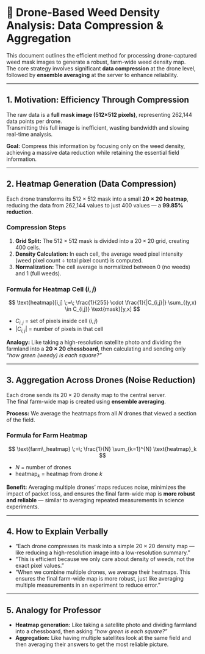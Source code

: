 # 🌾 Drone-Based Weed Density Analysis: Data Compression & Aggregation

This document outlines the efficient method for processing drone-captured weed mask images to generate a robust, farm-wide weed density map.  
The core strategy involves significant **data compression** at the drone level, followed by **ensemble averaging** at the server to enhance reliability.

---

## 1. Motivation: Efficiency Through Compression

The raw data is a **full mask image (512×512 pixels)**, representing 262,144 data points per drone.  
Transmitting this full image is inefficient, wasting bandwidth and slowing real-time analysis.

**Goal:** Compress this information by focusing only on the weed density, achieving a massive data reduction while retaining the essential field information.

---

## 2. Heatmap Generation (Data Compression)

Each drone transforms its $512 \times 512$ mask into a small **$20 \times 20$ heatmap**, reducing the data from 262,144 values to just 400 values — a **99.85% reduction**.

### Compression Steps

1. **Grid Split:** The $512 \times 512$ mask is divided into a $20 \times 20$ grid, creating 400 cells.  
2. **Density Calculation:** In each cell, the average weed pixel intensity (weed pixel count ÷ total pixel count) is computed.  
3. **Normalization:** The cell average is normalized between 0 (no weeds) and 1 (full weeds).  

### Formula for Heatmap Cell $(i, j)$

$$
\text{heatmap}[i,j] \;=\; \frac{1}{255} \cdot \frac{1}{|C_{i,j}|} 
\sum_{(y,x) \in C_{i,j}} \text{mask}[y,x]
$$

- $C_{i,j}$ = set of pixels inside cell $(i, j)$  
- $|C_{i,j}|$ = number of pixels in that cell  

**Analogy:** Like taking a high-resolution satellite photo and dividing the farmland into a **$20 \times 20$ chessboard**, then calculating and sending only *“how green (weedy) is each square?”*

---

## 3. Aggregation Across Drones (Noise Reduction)

Each drone sends its $20 \times 20$ density map to the central server.  
The final farm-wide map is created using **ensemble averaging**.

**Process:** We average the heatmaps from all $N$ drones that viewed a section of the field.

### Formula for Farm Heatmap

$$
\text{farm\_heatmap} \;=\; \frac{1}{N} \sum_{k=1}^{N} \text{heatmap}_k
$$

- $N$ = number of drones  
- $\text{heatmap}_k$ = heatmap from drone $k$  

**Benefit:** Averaging multiple drones’ maps reduces noise, minimizes the impact of packet loss, and ensures the final farm-wide map is **more robust and reliable** — similar to averaging repeated measurements in science experiments.

---

## 4. How to Explain Verbally

- “Each drone compresses its mask into a simple $20 \times 20$ density map — like reducing a high-resolution image into a low-resolution summary.”  
- “This is efficient because we only care about density of weeds, not the exact pixel values.”  
- “When we combine multiple drones, we average their heatmaps. This ensures the final farm-wide map is more robust, just like averaging multiple measurements in an experiment to reduce error.”  

---

## 5. Analogy for Professor

- **Heatmap generation:** Like taking a satellite photo and dividing farmland into a chessboard, then asking *“how green is each square?”*  
- **Aggregation:** Like having multiple satellites look at the same field and then averaging their answers to get the most reliable picture.  
